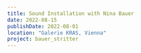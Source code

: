 ```yaml
---
title: Sound Installation with Nina Bauer
date: 2022-08-15
publishDate: 2022-08-01
location: "Galerie KRAS, Vienna"
project: bauer_stritter
---
```


